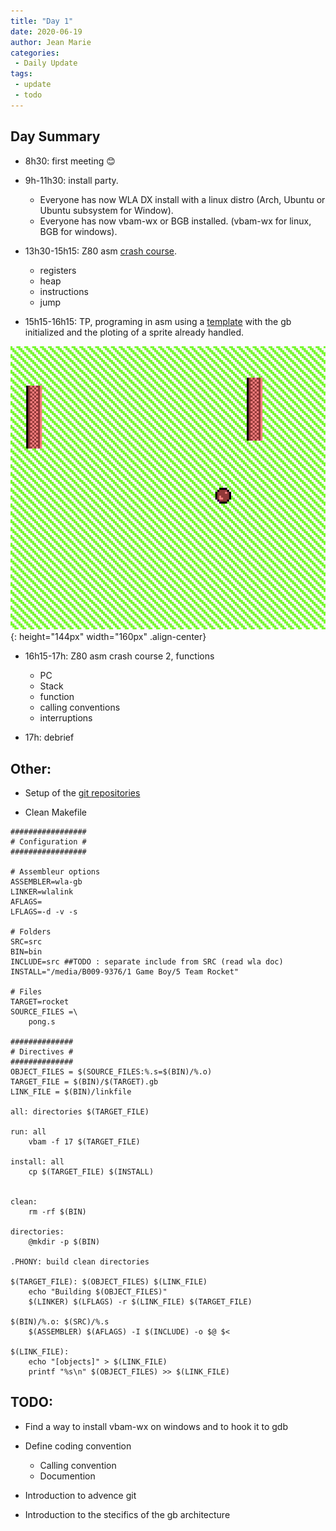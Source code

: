 ```yaml
---
title: "Day 1"
date: 2020-06-19
author: Jean Marie
categories: 
 - Daily Update
tags:
 - update
 - todo
---
```


## Day Summary 

* 8h30: first meeting :blush:

* 9h-11h30: install party. 
  - Everyone has now  WLA DX install with a linux distro (Arch, Ubuntu or Ubuntu subsystem for Window).
  - Everyone has now vbam-wx or BGB installed. (vbam-wx for linux, BGB for windows).

* 13h30-15h15: Z80 asm [crash course](https://github.com/PainsPerdus/gb_training/blob/master/introductionGBasm.pdf).
  - registers
  - heap
  - instructions
  - jump

* 15h15-16h15: TP, programing in asm using a [template](https://github.com/PainsPerdus/gb_training) with the gb initialized and the ploting of a sprite already handled.

![TP Setup](/assets/images/day1_TPSetup.png){: height="144px" width="160px" .align-center}

* 16h15-17h: Z80 asm crash course 2, functions
  - PC
  - Stack
  - function
  - calling conventions
  - interruptions

* 17h: debrief


## Other:

* Setup of the [git repositories](https://github.com/PainsPerdus/gboi-rocket)

* Clean Makefile

~~~make
#################
# Configuration #
#################

# Assembleur options
ASSEMBLER=wla-gb
LINKER=wlalink
AFLAGS=
LFLAGS=-d -v -s

# Folders
SRC=src
BIN=bin
INCLUDE=src ##TODO : separate include from SRC (read wla doc)
INSTALL="/media/B009-9376/1 Game Boy/5 Team Rocket"

# Files
TARGET=rocket
SOURCE_FILES =\
	pong.s 

##############
# Directives #
##############
OBJECT_FILES = $(SOURCE_FILES:%.s=$(BIN)/%.o)
TARGET_FILE = $(BIN)/$(TARGET).gb
LINK_FILE = $(BIN)/linkfile

all: directories $(TARGET_FILE)

run: all
	vbam -f 17 $(TARGET_FILE)

install: all
	cp $(TARGET_FILE) $(INSTALL)


clean:
	rm -rf $(BIN)

directories:
	@mkdir -p $(BIN)

.PHONY: build clean directories

$(TARGET_FILE): $(OBJECT_FILES) $(LINK_FILE) 
	echo "Building $(OBJECT_FILES)"
	$(LINKER) $(LFLAGS) -r $(LINK_FILE) $(TARGET_FILE)
	
$(BIN)/%.o: $(SRC)/%.s
	$(ASSEMBLER) $(AFLAGS) -I $(INCLUDE) -o $@ $<  

$(LINK_FILE): 
	echo "[objects]" > $(LINK_FILE)
	printf "%s\n" $(OBJECT_FILES) >> $(LINK_FILE)
~~~

## TODO:

* Find a way to install vbam-wx on windows and to hook it to gdb

* Define coding convention
  - Calling convention
  - Documention

* Introduction to advence git

* Introduction to the stecifics of the gb architecture
